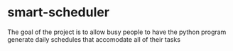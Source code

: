 # smart-scheduler
The goal of the project is to allow busy people to have the python program generate daily schedules that accomodate all of their tasks
